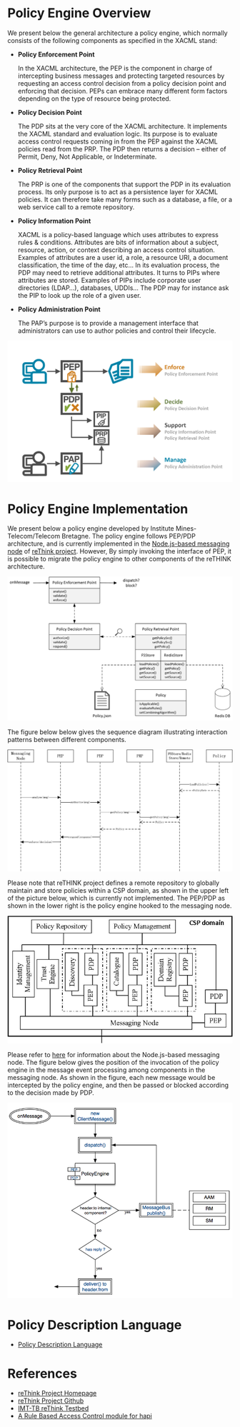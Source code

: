 # Policy Engine Overview
We present below the general architecture a policy engine, which normally consists of the following components as specified in the XACML stand:

-  **Policy Enforcement Point**

   In the XACML architecture, the PEP is the component in charge of intercepting business messages and protecting targeted resources by requesting an access control decision from a policy decision point and enforcing that decision. PEPs can embrace many different form factors depending on the type of resource being protected.

- **Policy Decision Point**

   The PDP sits at the very core of the XACML architecture. It implements the XACML standard and evaluation logic. Its purpose is to evaluate access control requests coming in from the PEP against the XACML policies read from the PRP. The PDP then returns a decision – either of Permit, Deny, Not Applicable, or Indeterminate.

- **Policy Retrieval Point**

   The PRP is one of the components that support the PDP in its evaluation process. Its only purpose is to act as a persistence layer for XACML policies. It can therefore take many forms such as a database, a file, or a web service call to a remote repository.

- **Policy Information Point**

   XACML is a policy-based language which uses attributes to express rules & conditions. Attributes are bits of information about a subject, resource, action, or context describing an access control situation.  Examples of attributes are a user id, a role, a resource URI, a document classification, the time of the day, etc… In its evaluation process, the PDP may need to retrieve additional attributes. It turns to PIPs where attributes are stored. Examples of PIPs include corporate user directories (LDAP…), databases, UDDIs… The PDP may for instance ask the PIP to look up the role of a given user.

- **Policy Administration Point**

   The PAP’s purpose is to provide a management interface that administrators can use to author policies and control their lifecycle.

![global_view](../../../../docs/images/general_policy_engine.png)



# Policy Engine Implementation

We present below a policy engine developed by Institute Mines-Telecom/Telecom Bretagne. The policy engine follows PEP/PDP architecture, and is currently implemented in the [Node.js-based messaging node](https://github.com/reTHINK-project/dev-msg-node-nodejs) of [reThink project](https://github.com/reTHINK-project). However, By simply invoking the interface of PEP, it is possible to migrate the policy engine to other components of the reTHINK architecture. 



![](../../../../docs/images/policy_engine_architecture.png)



The figure below below gives the sequence diagram illustrating interaction patterns between different components.



![](../../../../docs/images/PE_sequence_diagram.png)



Please note that reTHINK project defines a remote repository to globally maintain and store policies within a CSP domain, as shown in the upper left of the picture below, which is currently not implemented. The PEP/PDP as shown in the lower right is the policy engine hooked to the messaging node.



![](../../../../docs/images/policy_deployment.jpg)



Please refer to [here](https://github.com/Heriam/dev-msg-node-nodejs/blob/master/readme.md) for information about the Node.js-based messaging node. The figure below gives the position of the invocation of the policy engine in the message event processing among components in the messaging node. As shown in the figure, each new message would be intercepted by the policy engine, and then be passed or blocked according to the decision made by PDP.

![](../../../../docs/images/Intergration_PE.png)



# Policy Description Language

- [Policy Description Language](./prp/policy)

# References

- [reThink Project Homepage](https://rethink-project.eu/)
- [reThink Project Github](https://github.com/reTHINK-project)
- [IMT-TB reThink Testbed](https://github.com/Heriam/reThink-testbed/tree/dev-tb)
- [A Rule Based Access Control module for hapi](https://github.com/franciscogouveia/hapi-rbac)